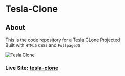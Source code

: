 # Tesla-Clone


## About
This is the code repository for a Tesla  CLone  Projected
<br>
Built with `HTML5`  `CSS3` and `FullpageJS`



![Tesla Clone](https://github.com/techy-savant/BRIDGEGAP-CLOTHING/assets/108519575/262e8b6e-ff03-4d04-a2ff-baebadd0d991)

### Live Site: [tesla-clone](https://vals-teslaclone.netlify.app)
